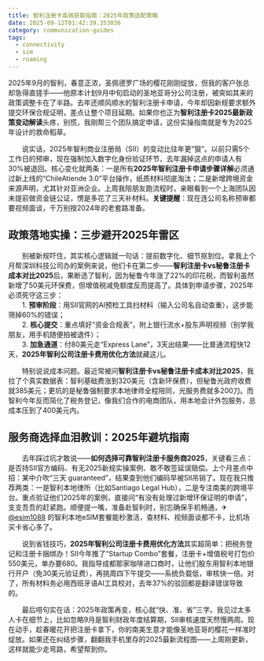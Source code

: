 ```yaml
---
title: 智利注册卡高效获取指南：2025年政策适配策略
date: 2025-09-12T01:42:39.353036
category: communication-guides
tags:
  - connectivity
  - sim
  - roaming
---
```


2025年9月的智利，春意正浓，圣佩德罗广场的樱花刚刚绽放，但我的客户张总却急得直搓手——他原本计划9月中旬启动的圣地亚哥分公司注册，被突如其来的政策调整卡在了半路。去年还顺风顺水的智利注册卡申请，今年却因新规要求额外提交环保合规证明，差点让整个项目延期。如果你也正为**智利注册卡2025最新政策变动解读**头疼，别慌，我刚帮三个团队搞定申请，这份实操指南就是专为2025年设计的救命稻草。

　　说实话，2025年智利商业注册局（SII）的变动比往年更“狠”。以前只需5个工作日的预审，现在强制加入数字化身份验证环节，去年漏掉这点的申请人有30%被退回。核心变化就两条：一是所有**2025年智利注册卡申请步骤详解**必须通过新上线的“ChileAtiende 3.0”平台操作，纸质材料彻底淘汰；二是新增跨境资金来源声明，尤其针对亚洲企业。上周我陪朋友跑流程时，亲眼看到一个上海团队因未提前做资金链公证，愣是多花了三天补材料。**关键提醒**：现在连公司名称预审都要视频面谈，千万别按2024年的老套路准备。

## 政策落地实操：三步避开2025年雷区

　　别被新规吓住，其实核心逻辑就一句话：提前数字化、细节抠到位。拿我上个月帮深圳科技公司办的案例来说，他们卡在第二步——**智利注册卡vs秘鲁注册卡成本对比2025**后，果断选了智利，因为秘鲁今年涨了22%的印花税，而智利虽然新增了50美元环保费，但增值税减免额度反而提高了。具体到申请步骤，2025年必须死守这三步：  
　　1. **预审阶段**：用SII官网的AI预检工具扫材料（输入公司名自动查重），这步能筛掉60%的错误；  
　　2. **核心提交**：重点填好“资金合规表”，附上银行流水+股东声明视频（别学我朋友，用手机随便拍被退件）；  
　　3. **加急通道**：付80美元走“Express Lane”，3天出结果——比普通流程快12天，**2025年智利公司注册卡费用优化方法**就藏这儿。  

　　特别说说成本问题。最近常被问**智利注册卡vs秘鲁注册卡成本对比2025**，我拉了个真实数据表：智利基础费涨到320美元（含新环保费），但秘鲁光政府收费就385美元；更坑的是秘鲁强制要求本地律师全程陪同，光服务费就多200刀。而智利今年反而简化了税务登记，像我们合作的电商团队，用本地会计外包服务，总成本压到了400美元内。

## 服务商选择血泪教训：2025年避坑指南

　　去年踩过坑才敢说——**如何选择可靠智利注册卡服务商2025**，关键看三点：是否持SII官方编码、有无2025新规实操案例、敢不敢签延误赔偿。上个月差点中招：某中介吹“三天 guaranteed”，结果查到他们编码早被SII吊销了。现在我只推荐两类：一是智利本地律所（比如Santiago Legal Hub），二是专注南美的跨境平台。重点验证他们2025年的案例，直接问“有没有处理过新增环保证明的申请”，支支吾吾的赶紧跑。顺便提一嘴，准备赴智利时，别忘确保手机畅通，✈[@esim1088](https://t.me/s/esim1088) 的智利本地eSIM套餐能秒激活，查材料、视频面谈都不卡，比机场买卡省心多了。

　　说到省钱技巧，**2025年智利公司注册卡费用优化方法**其实超简单：把税务登记和注册卡捆绑办！SII今年推了“Startup Combo”套餐，注册卡+增值税号打包价550美元，单办要680。我指导成都那家咖啡进口商时，让他们股东用智利本地银行开户（免30美元验证费），再挑周四下午提交——系统负载低，审核快一倍。对了，所有材料务必用西班牙语AI工具校对，去年37%的驳回都是翻译错误导致的。

　　最后唠句实在话：2025年政策再变，核心就“快、准、省”三字。我见过太多人卡在细节上，比如忽略9月是智利财政年度结算期，SII审核速度天然慢两周。现在动手，趁春暖花开把注册卡拿下，你的南美生意才能像圣地亚哥的樱花一样准时绽放。如果还在纠结步骤，翻翻我手机里存的2025最新流程图——上周刚更新，这样就能少走弯路，希望帮到你。